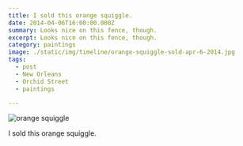 ```yaml
---
title: I sold this orange squiggle.
date: 2014-04-06T16:00:00.000Z
summary: Looks nice on this fence, though.
excerpt: Looks nice on this fence, though.
category: paintings
image: ./static/img/timeline/orange-squiggle-sold-apr-6-2014.jpg
tags:
  - post 
  - New Orleans
  - Orchid Street
  - paintings

---
```


![orange squiggle](/static/img/paintings/orange-squiggle-sold-apr-6-2014.jpg "orange squiggle")

I sold this orange squiggle.
